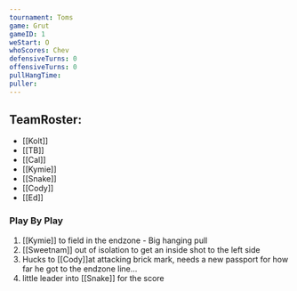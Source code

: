 ```yaml
---
tournament: Toms
game: Grut
gameID: 1
weStart: O
whoScores: Chev
defensiveTurns: 0
offensiveTurns: 0
pullHangTime:
puller:
---
```



## TeamRoster:
- [[Kolt]]
- [[TB]]
- [[Cal]]
- [[Kymie]]
- [[Snake]]
- [[Cody]]
- [[Ed]]
### Play By Play
1. [[Kymie]] to field in the endzone - Big hanging pull
2. [[Sweetnam]] out of isolation to get an inside shot to the left side
3. Hucks to [[Cody]]at attacking brick mark, needs a new passport for how far he got to the endzone line...
4. little leader into [[Snake]] for the score